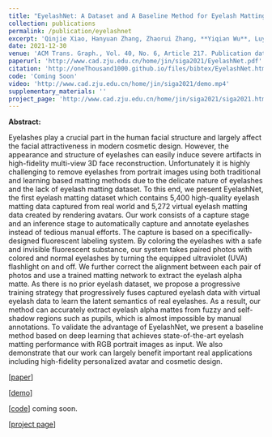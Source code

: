 ```yaml
---
title: "EyelashNet: A Dataset and A Baseline Method for Eyelash Matting"
collection: publications
permalink: /publication/eyelashnet
excerpt: 'Qinjie Xiao, Hanyuan Zhang, Zhaorui Zhang, **Yiqian Wu**, Luyuan Wang, [Xiaogang Jin](http://www.cad.zju.edu.cn/home/jin/), Xinwei Jiang, [Yongliang Yang](https://www.yongliangyang.net/),  [Tianjia Shao](http://tianjiashao.com/), [Kun Zhou](http://kunzhou.net/).'
date: 2021-12-30
venue: 'ACM Trans. Graph., Vol. 40, No. 6, Article 217. Publication date: December 2021.'
paperurl: 'http://www.cad.zju.edu.cn/home/jin/siga2021/EyelashNet.pdf'
citation: 'http://oneThousand1000.github.io/files/bibtex/EyelashNet.html'
code: 'Coming Soon'
video: 'http://www.cad.zju.edu.cn/home/jin/siga2021/demo.mp4'
supplementary_materials: ''
project_page: 'http://www.cad.zju.edu.cn/home/jin/siga2021/siga2021.htm'
---
```


<b>Abstract:</b>

Eyelashes play a crucial part in the human facial structure and largely affect the facial attractiveness in modern cosmetic design. However, the appearance and structure of eyelashes can easily induce severe artifacts in high-fidelity multi-view 3D face reconstruction. Unfortunately it is highly challenging to remove eyelashes from portrait images using both traditional and learning based matting methods due to the delicate nature of eyelashes and the lack of eyelash matting dataset. To this end, we present EyelashNet, the first eyelash matting dataset which contains 5,400 high-quality eyelash matting data captured from real world and 5,272 virtual eyelash matting data created by rendering avatars. Our work consists of a capture stage and an inference stage to automatically capture and annotate eyelashes instead of tedious manual efforts. The capture is based on a specifically-designed fluorescent labeling system. By coloring the eyelashes with a safe and invisible fluorescent substance, our system takes paired photos with colored and normal eyelashes by turning the equipped ultraviolet (UVA) flashlight on and off. We further correct the alignment between each pair of photos and use a trained matting network to extract the eyelash alpha matte. As there is no prior eyelash dataset, we propose a progressive training strategy that progressively fuses captured eyelash data with virtual eyelash data to learn the latent semantics of real eyelashes. As a result, our method can accurately extract eyelash alpha mattes from fuzzy and self-shadow regions such as pupils, which is almost impossible by manual annotations. To validate the advantage of EyelashNet, we present a baseline method based on deep learning that achieves state-of-the-art eyelash matting performance with RGB portrait images as input. We also demonstrate that our work can largely benefit important real applications including high-fidelity personalized avatar and cosmetic design.

[[paper](http://www.cad.zju.edu.cn/home/jin/siga2021/EyelashNet.pdf)]  

[[demo](http://www.cad.zju.edu.cn/home/jin/siga2021/demo.mp4)]  

[[code]()]  coming soon.

[[project page](http://www.cad.zju.edu.cn/home/jin/siga2021/siga2021.htm)]
